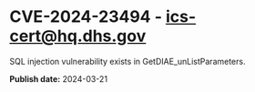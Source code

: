 # CVE-2024-23494 - ics-cert@hq.dhs.gov


SQL injection vulnerability exists in GetDIAE_unListParameters.



**Publish date:** 2024-03-21
